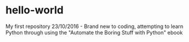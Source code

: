 # hello-world
My first repository
23/10/2016 - Brand new to coding, attempting to learn Python through using the "Automate the Boring Stuff with Python" ebook
